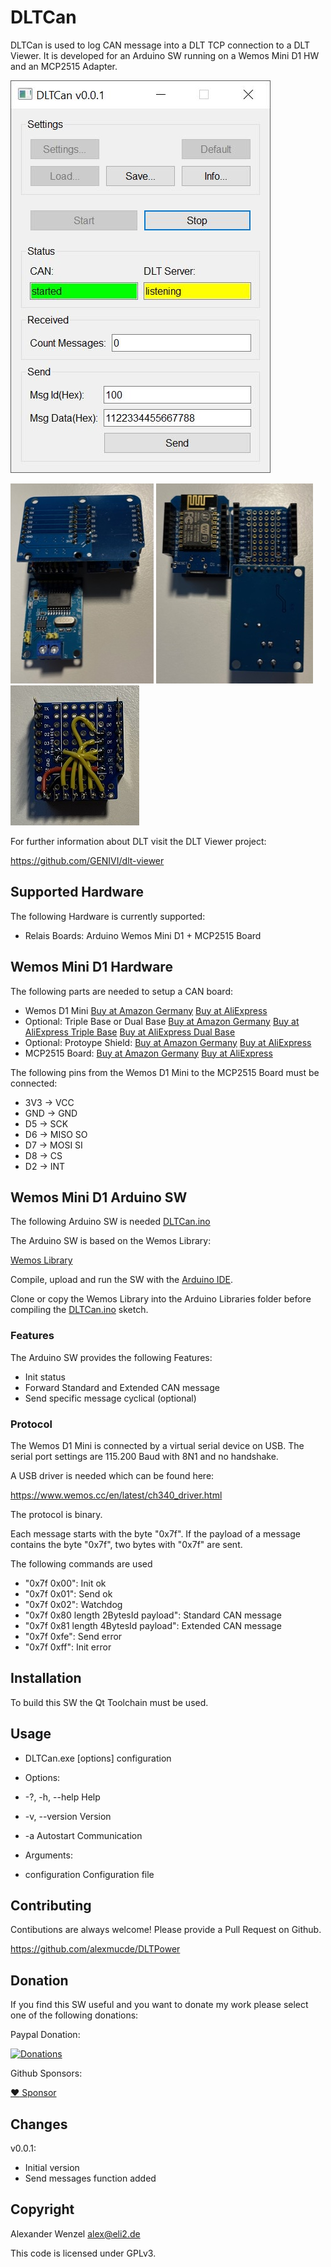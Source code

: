 # DLTCan

DLTCan is used to log CAN message into a DLT TCP connection to a DLT Viewer.
It is developed for an Arduino SW running on a Wemos Mini D1 HW and an MCP2515 Adapter.

![Image of DLTPower](https://github.com/alexmucde/DLTCan/blob/main/doc/images/DLTCan.jpg)

![Image of Wemos Relais Board](https://github.com/alexmucde/DLTCan/blob/main/doc/images/WemosCanBoard.jpg)
![Image of Wemos Relais Board](https://github.com/alexmucde/DLTCan/blob/main/doc/images/WemosCanBoard2.jpg)
![Image of Wemos Relais Board](https://github.com/alexmucde/DLTCan/blob/main/doc/images/WemosCanBoard3.jpg)

For further information about DLT visit the DLT Viewer project:

https://github.com/GENIVI/dlt-viewer

## Supported Hardware

The following Hardware is currently supported:

* Relais Boards: Arduino Wemos Mini D1 + MCP2515 Board

## Wemos Mini D1 Hardware

The following parts are needed to setup a CAN board:

* Wemos D1 Mini [Buy at Amazon Germany](https://amzn.to/3thvzYd) [Buy at AliExpress](https://s.click.aliexpress.com/e/_AXoYOK)
* Optional: Triple Base or Dual Base [Buy at Amazon Germany](https://amzn.to/3eyI9Ov) [Buy at AliExpress Triple Base](https://s.click.aliexpress.com/e/_AXI4VC) [Buy at AliExpress Dual Base](https://s.click.aliexpress.com/e/_9In2Z0)
* Optional: Protoype Shield: [Buy at Amazon Germany](https://amzn.to/2Sia1xg) [Buy at AliExpress](https://s.click.aliexpress.com/e/_AcOmnN)
* MCP2515 Board: [Buy at Amazon Germany](https://amzn.to/3efc7Xs) [Buy at AliExpress](https://s.click.aliexpress.com/e/_AdUTRt)

The following pins from the Wemos D1 Mini to the MCP2515 Board must be connected:
* 3V3 -> VCC
* GND -> GND
* D5 -> SCK
* D6 -> MISO SO
* D7 -> MOSI SI
* D8 -> CS
* D2 -> INT

## Wemos Mini D1 Arduino SW

The following Arduino SW is needed [DLTCan.ino](https://github.com/alexmucde/DLTCan/blob/main/arduino/DLTCan/DLTCan.ino)

The Arduino SW is based on the Wemos Library:

[Wemos Library](https://github.com/alexmucde/WemosLibrary)

Compile, upload and run the SW with the [Arduino IDE](https://www.arduino.cc/en/software).

Clone or copy the Wemos Library into the Arduino Libraries folder before compiling the [DLTCan.ino](https://github.com/alexmucde/DLTCan/blob/main/arduino/DLTRelais/DLTCan.ino) sketch.

### Features

The Arduino SW provides the following Features:

* Init status
* Forward Standard and Extended CAN message
* Send specific message cyclical (optional)

### Protocol

The Wemos D1 Mini is connected by a virtual serial device on USB. The serial port settings are 115.200 Baud with 8N1 and no handshake.

A USB driver is needed which can be found here:

https://www.wemos.cc/en/latest/ch340_driver.html

The protocol is binary.

Each message starts with the byte "0x7f".
If the payload of a message contains the byte "0x7f", two bytes with "0x7f" are sent.

The following commands are used

* "0x7f 0x00": Init ok
* "0x7f 0x01": Send ok
* "0x7f 0x02": Watchdog
* "0x7f 0x80 length 2BytesId payload": Standard CAN message
* "0x7f 0x81 length 4BytesId payload": Extended CAN message
* "0x7f 0xfe": Send error
* "0x7f 0xff": Init error

## Installation

To build this SW the Qt Toolchain must be used.

## Usage

* DLTCan.exe [options] configuration

* Options:
*  -?, -h, --help          Help
*  -v, --version           Version
*  -a                      Autostart Communication

* Arguments:
*  configuration           Configuration file

## Contributing

Contibutions are always welcome! Please provide a Pull Request on Github.

https://github.com/alexmucde/DLTPower

## Donation

If you find this SW useful and you want to donate my work please select one of the following donations:

Paypal Donation:

[![Donations](https://www.paypalobjects.com/en_US/DK/i/btn/btn_donateCC_LG.gif)](https://www.paypal.com/donate?hosted_button_id=YBWSNXYWJJP2Q)

Github Sponsors:

[:heart: Sponsor](https://github.com/sponsors/alexmucde)

## Changes

v0.0.1:

* Initial version
* Send messages function added

## Copyright

Alexander Wenzel <alex@eli2.de>

This code is licensed under GPLv3.
